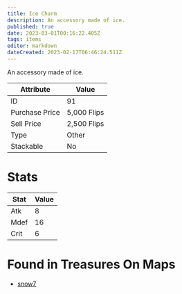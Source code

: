 ```yaml
---
title: Ice Charm
description: An accessory made of ice.
published: true
date: 2023-03-01T00:16:22.405Z
tags: items
editor: markdown
dateCreated: 2023-02-17T06:46:24.511Z
---
```


An accessory made of ice.

|Attribute|Value|
|-|-|
|ID|91|
|Purchase Price|5,000 Flips|
|Sell Price|2,500 Flips|
|Type|Other|
|Stackable|No|

# Stats
|Stat|Value|
|-|-|
|Atk|8|
|Mdef|16|
|Crit|6|

# Found in Treasures On Maps
 * [snow7](/maps/snow7)